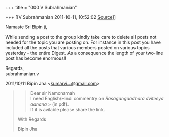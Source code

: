 +++
title = "000 V Subrahmanian"

+++
[[V Subrahmanian	2011-10-11, 10:52:02 [Source](https://groups.google.com/g/bvparishat/c/z1H4ebm4TbM)]]



Namaste Sri Bipin ji,  
  
While sending a post to the group kindly take care to delete all posts not needed for the topic you are posting on. For instance in this post you have included all the posts that various members posted on various topics yesterday - the entire Digest. As a consequence the length of your two-line post has become enormous!!  
  
Regards,  
subrahmanian.v  
  

2011/10/11 Bipin Jha \<[kumarvi...@gmail.com]()\>  

> 
> > Dear sir Namonamah  
> I need English/Hindi commentry on *Rasagangaadhara dviteeya aanana* > (in pdf).  
> If it is avilable please share the link.  
>   
> With Regards  
>   
> Bipin Jha  
> > 

  

